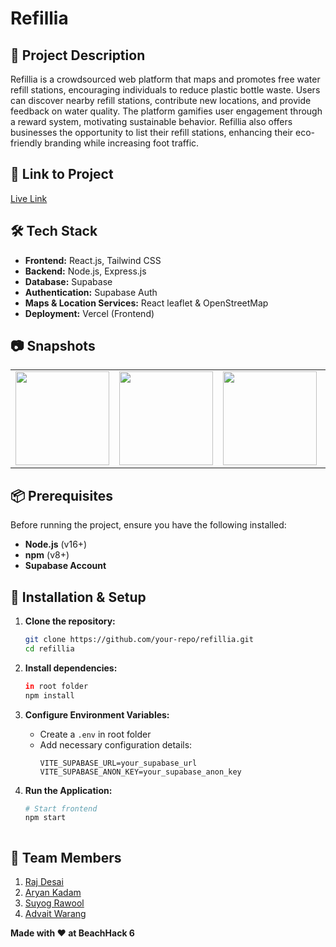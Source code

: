# **Refillia**  

## 🚀 Project Description  
Refillia is a crowdsourced web platform that maps and promotes free water refill stations, encouraging individuals to reduce plastic bottle waste. Users can discover nearby refill stations, contribute new locations, and provide feedback on water quality. The platform gamifies user engagement through a reward system, motivating sustainable behavior. Refillia also offers businesses the opportunity to list their refill stations, enhancing their eco-friendly branding while increasing foot traffic.  

## 🎯 Link to Project  
[Live Link](https://team-deployers.vercel.app/)  

## 🛠 Tech Stack  
- **Frontend:** React.js, Tailwind CSS  
- **Backend:** Node.js, Express.js  
- **Database:** Supabase  
- **Authentication:** Supabase Auth  
- **Maps & Location Services:** React leaflet & OpenStreetMap
- **Deployment:** Vercel (Frontend)

## 📷 Snapshots
<table>
  <tr>
    <td><img src="https://github.com/user-attachments/assets/15349412-2abf-496b-ae13-53b19a5d89a7" width="150"></td>
    <td><img src="https://github.com/user-attachments/assets/7330194a-4f0f-40bd-8d00-96b44b8504b1" width="150"></td>
    <td><img src="https://github.com/user-attachments/assets/9e4d947e-b875-478e-8cd4-1a5ba8fe07a4" width="150"></td>
    <td><img src="https://github.com/user-attachments/assets/91dbacf0-63a3-4b47-ae3c-220a6507cd3e" width="150"></td>
    <td><img src="https://github.com/user-attachments/assets/303c3d92-1611-4896-8ce1-31b5ec2e8186" width="150"></td>
  </tr>
</table>




## 📦 Prerequisites  
Before running the project, ensure you have the following installed:  
- **Node.js** (v16+)  
- **npm** (v8+)  
- **Supabase Account**   

## 🔧 Installation & Setup  

1. **Clone the repository:**  
   ```bash
   git clone https://github.com/your-repo/refillia.git  
   cd refillia  
   ```  
   
2. **Install dependencies:**  
   ```bash
   in root folder
   npm install  
   ```  

3. **Configure Environment Variables:**  
   - Create a `.env` in root folder  
   - Add necessary configuration details:  
     ```
     VITE_SUPABASE_URL=your_supabase_url
     VITE_SUPABASE_ANON_KEY=your_supabase_anon_key
     ```

4. **Run the Application:**  
   ```bash
   # Start frontend  
   npm start  

   

## 👥 Team Members  
1. [Raj Desai](https://github.com/rajdesai17)  
2. [Aryan Kadam](https://github.com/AryanKadam1134)  
3. [Suyog Rawool](https://github.com/warangadvaitAW)  
4. [Advait Warang](https://github.com/suyograwool)  

**Made with ❤️ at BeachHack 6**
